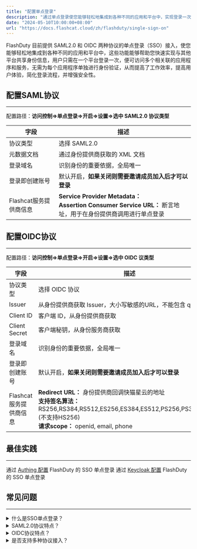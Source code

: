 ```yaml
---
title: "配置单点登录"
description: "通过单点登录使您能够轻松地集成到各种不同的应用和平台中，实现登录一次，便可访问多个相关联的应用程序和服务"
date: "2024-05-10T10:00:00+08:00"
url: "https://docs.flashcat.cloud/zh/flashduty/single-sign-on"
---
```


FlashDuty 目前提供 SAML2.0 和 OIDC 两种协议的单点登录（SSO）接入，使您能够轻松地集成到各种不同的应用和平台中，这些功能能够帮助您快速实现与其他平台共享身份信息，用户只需在一个平台登录一次，便可访问多个相关联的应用程序和服务，无需为每个应用程序单独进行身份验证，从而提高了工作效率，提高用户体验，简化登录流程，并增强安全性。

## 配置SAML协议
---
配置路径：**访问控制=>单点登录=>开启=>设置=>选中 SAML2.0 协议类型**

|字段|描述|
|----|----|
|协议类型|选择 SAML2.0|
|元数据文档|通过身份提供商获取的 XML 文档|
|登录域名|识别身份的重要依据，全局唯一|
|登录即创建账号|默认开启，**如果关闭则需要邀请成员加入后才可以登录**|
|Flashcat服务提供商信息|**Service Provider Metadata：** <br> **Assertion Consumer Service URL：** 断言地址，用于在身份提供商调用进行单点登录|




## 配置OIDC协议
---
配置路径：**访问控制=>单点登录=>开启=>设置=>选中 OIDC 议类型**

|字段|描述|
|----|----|
|协议类型|选择 OIDC 协议|
|Issuer|从身份提供商获取 Issuer，大小写敏感的URL，不能包含 query 参数|
|Client ID|客户端 ID，从身份提供商获取|
|Client Secret|客户端秘钥，从身份服务商获取|
|登录域名|识别身份的重要依据，全局唯一|
|登录即创建账号|默认开启，**如果关闭则需要邀请成员加入后才可以登录**|
|Flashcat服务提供商信息|**Redirect URL：** 身份提供商回调快猫星云的地址 <br> **支持签名算法：** RS256,RS384,RS512,ES256,ES384,ES512,PS256,PS384,PS512 (不支持HS256)<br>**请求scope：** openid, email, phone |



## 最佳实践
---
通过 [Authing 配置](https://docs.flashcat.cloud/zh/flashduty/authing-integration-guide) FlashDuty 的 SSO 单点登录
通过 [Keycloak 配置](https://docs.flashcat.cloud/zh/flashduty/keycloak-integration-guide) FlashDuty 的 SSO 单点登录

## 常见问题
---

<details>
<summary>什么是SSO单点登录？</summary>
单点登录（SSO）是整合企业系统的解决方案之一，用于统一用户身份认证，用户只需要登录一次就可以访问所有企业相互信任的应用系统。
</details>

<details>
<summary>SAML2.0协议特点？</summary>
SAML 2.0协议以XML为基础，通过安全、标准化的声明方式，跨域实现单点登录与身份验证，支持多种数据交换绑定，确保互操作性与灵活性。
</details>

<details>
<summary>OIDC协议特点？</summary>
OIDC协议基于OAuth 2.0，提供标准化、安全的身份验证流程，利用JSON Web Tokens传输用户信息，实现跨平台的单点登录与身份管理。
</details>

<details>
<summary>是否支持多种协议接入？</summary>
目前不支持，只能选择一种协议接入
</details>
